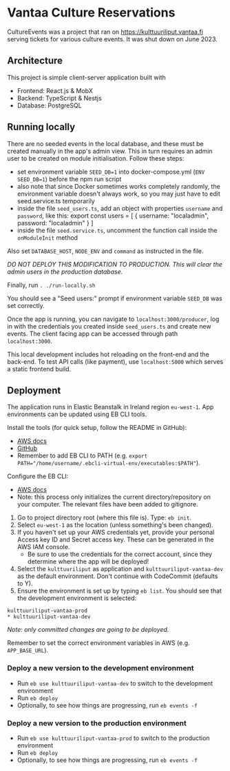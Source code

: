 # Vantaa Culture Reservations

CultureEvents was a project that ran on https://kulttuuriliput.vantaa.fi serving tickets for various culture events. It was shut down on June 2023.

## Architecture

This project is simple client-server application built with

- Frontend: React.js & MobX
- Backend: TypeScript & Nestjs
- Database: PostgreSQL

## Running locally

There are no seeded events in the local database, and these must be created manually in the app's admin view. This in turn requires an admin user to be created on module initialisation. Follow these steps:
- set environment variable `SEED_DB=1` into docker-compose.yml (`ENV SEED_DB=1`) before the npm run script
- also note that since Docker sometimes works completely randomly, the environment variable doesn't always work, so you may just have to edit seed.service.ts temporarily
- inside the file `seed_users.ts`, add an object with properties `username` and `password`, like this:
  export const users = [
    {
      username: "localadmin",
      password: "localadmin"
    }
  ]
- inside the file `seed.service.ts`, uncomment the function call inside the `onModuleInit` method

Also set `DATABASE_HOST`, `NODE_ENV` and `command` as instructed in the file.

_DO NOT DEPLOY THIS MODIFICATION TO PRODUCTION. This will clear the admin users in the production database._

Finally, run `. ./run-locally.sh`

You should see a "Seed users:" prompt if environment variable `SEED_DB` was set correctly.

Once the app is running, you can navigate to `localhost:3000/producer`, log in with the credentials you created inside `seed_users.ts` and create new events. The client facing app can be accessed through path `localhost:3000`.

This local development includes hot reloading on the front-end and the back-end. To test API calls (like payment), use `localhost:5000` which serves a static frontend build.

## Deployment

The application runs in Elastic Beanstalk in Ireland region `eu-west-1`. App environments can be updated using EB CLI tools.

Install the tools (for quick setup, follow the README in GitHub):

- [AWS docs](https://docs.aws.amazon.com/elasticbeanstalk/latest/dg/eb-cli3-install.html)
- [GitHub](https://github.com/aws/aws-elastic-beanstalk-cli-setup)
- Remember to add EB CLI to PATH (e.g. `export PATH="/home/username/.ebcli-virtual-env/executables:$PATH"`).

Configure the EB CLI:

- [AWS docs](https://docs.aws.amazon.com/elasticbeanstalk/latest/dg/eb-cli3-configuration.html)
- Note: this process only initializes the current directory/repository on your computer. The relevant files have been added to gitignore.

1. Go to project directory root (where this file is). Type: `eb init`.
2. Select `eu-west-1` as the location (unless something's been changed).
3. If you haven't set up your AWS credentials yet, provide your personal Access key ID and Secret access key. These can be generated in the AWS IAM console.
   - Be sure to use the credentials for the correct account, since they determine where the app will be deployed!
4. Select the `kulttuuriliput` as application and `kulttuuriliput-vantaa-dev` as the default environment. Don't continue with CodeCommit (defaults to Y).
5. Ensure the environment is set up by typing `eb list`. You should see that the development environment is selected:

```
kulttuuriliput-vantaa-prod
* kulttuuriliput-vantaa-dev
```

_Note: only committed changes are going to be deployed._

Remember to set the correct environment variables in AWS (e.g. `APP_BASE_URL`).

### Deploy a new version to the development environment

- Run `eb use kulttuuriliput-vantaa-dev` to switch to the development environment
- Run `eb deploy`
- Optionally, to see how things are progressing, run `eb events -f`

### Deploy a new version to the production environment

- Run `eb use kulttuuriliput-vantaa-prod` to switch to the production environment
- Run `eb deploy`
- Optionally, to see how things are progressing, run `eb events -f`
